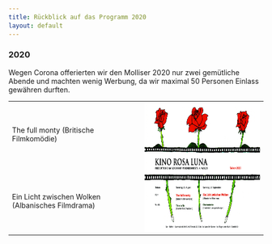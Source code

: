 ```yaml
---
title: Rückblick auf das Programm 2020
layout: default
---
```


### 2020

Wegen Corona offerierten wir den Molliser 2020 nur zwei gemütliche Abende und machten wenig Werbung, da wir maximal 50 Personen Einlass gewähren durften.

<table class='program'>
    <tr>
    <td class='program'>
The full monty (Britische Filmkomödie)
  </td>
    <td rowspan="4" class="program-td" >
    <a href="archiv/Flyer_2020.pdf">
    <img src="archiv/Flyer_2020.png" alt="Flyer 2020" height="256" >
    </a>
    </td>
    </tr>
    <tr><td>
Ein Licht zwischen Wolken (Albanisches Filmdrama)
    </td></tr>
</table>
